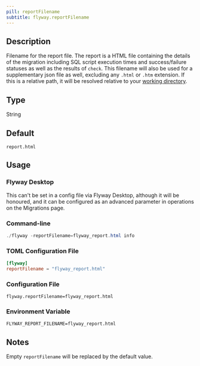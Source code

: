```yaml
---
pill: reportFilename
subtitle: flyway.reportFilename
---
```


## Description

Filename for the report file.
The report is a HTML file containing the details of the migration including SQL script execution times and success/failure statuses as well as the results of
`check`.
This filename will also be used for a supplementary json file as well, excluding any `.html` or `.htm` extension.
If this is a relative path, it will be resolved relative to your [working directory](<Command-line Parameters/Working Directory Parameter>).

## Type

String

## Default

`report.html`

## Usage

### Flyway Desktop

This can't be set in a config file via Flyway Desktop, although it will be honoured, and it can be configured as an advanced parameter in operations on the Migrations page.

### Command-line

```powershell
./flyway -reportFilename=flyway_report.html info
```

### TOML Configuration File

```toml
[flyway]
reportFilename = "flyway_report.html"
```

### Configuration File

```properties
flyway.reportFilename=flyway_report.html
```

### Environment Variable

```properties
FLYWAY_REPORT_FILENAME=flyway_report.html
```

## Notes

Empty `reportFilename` will be replaced by the default value.